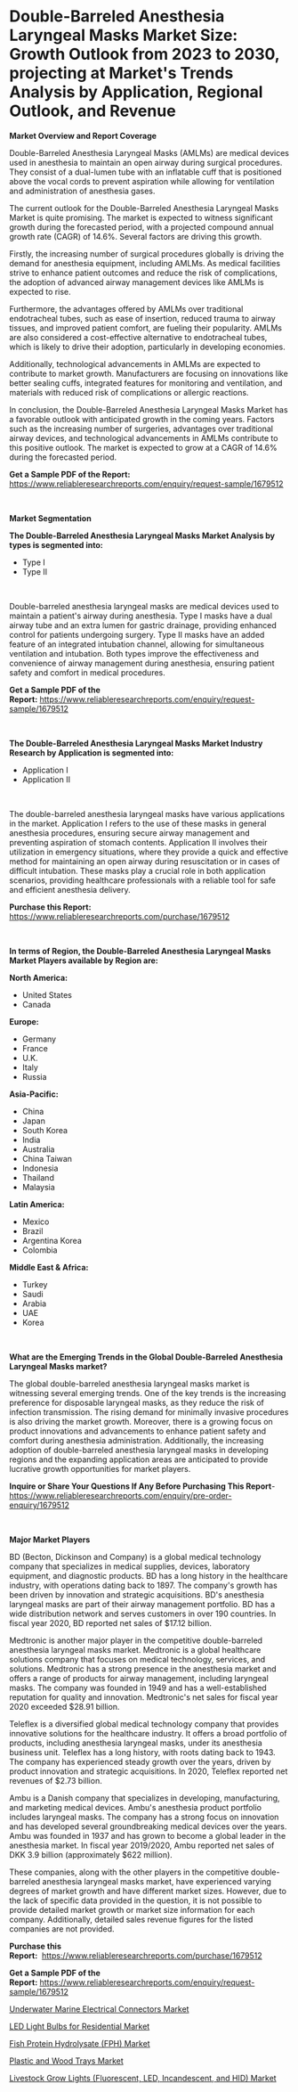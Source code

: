 <p><h1>Double-Barreled Anesthesia Laryngeal Masks Market Size: Growth Outlook from 2023 to 2030, projecting at Market's Trends Analysis by Application, Regional Outlook, and Revenue</h1></p><p><strong>Market Overview and Report Coverage</strong></p>
<p><p>Double-Barreled Anesthesia Laryngeal Masks (AMLMs) are medical devices used in anesthesia to maintain an open airway during surgical procedures. They consist of a dual-lumen tube with an inflatable cuff that is positioned above the vocal cords to prevent aspiration while allowing for ventilation and administration of anesthesia gases.</p><p>The current outlook for the Double-Barreled Anesthesia Laryngeal Masks Market is quite promising. The market is expected to witness significant growth during the forecasted period, with a projected compound annual growth rate (CAGR) of 14.6%. Several factors are driving this growth.</p><p>Firstly, the increasing number of surgical procedures globally is driving the demand for anesthesia equipment, including AMLMs. As medical facilities strive to enhance patient outcomes and reduce the risk of complications, the adoption of advanced airway management devices like AMLMs is expected to rise.</p><p>Furthermore, the advantages offered by AMLMs over traditional endotracheal tubes, such as ease of insertion, reduced trauma to airway tissues, and improved patient comfort, are fueling their popularity. AMLMs are also considered a cost-effective alternative to endotracheal tubes, which is likely to drive their adoption, particularly in developing economies.</p><p>Additionally, technological advancements in AMLMs are expected to contribute to market growth. Manufacturers are focusing on innovations like better sealing cuffs, integrated features for monitoring and ventilation, and materials with reduced risk of complications or allergic reactions.</p><p>In conclusion, the Double-Barreled Anesthesia Laryngeal Masks Market has a favorable outlook with anticipated growth in the coming years. Factors such as the increasing number of surgeries, advantages over traditional airway devices, and technological advancements in AMLMs contribute to this positive outlook. The market is expected to grow at a CAGR of 14.6% during the forecasted period.</p></p>
<p><strong>Get a Sample PDF of the Report:</strong> <a href="https://www.reliableresearchreports.com/enquiry/request-sample/1679512">https://www.reliableresearchreports.com/enquiry/request-sample/1679512</a></p>
<p>&nbsp;</p>
<p><strong>Market Segmentation</strong></p>
<p><strong>The Double-Barreled Anesthesia Laryngeal Masks Market Analysis by types is segmented into:</strong></p>
<p><ul><li>Type I</li><li>Type II</li></ul></p>
<p>&nbsp;</p>
<p><p>Double-barreled anesthesia laryngeal masks are medical devices used to maintain a patient's airway during anesthesia. Type I masks have a dual airway tube and an extra lumen for gastric drainage, providing enhanced control for patients undergoing surgery. Type II masks have an added feature of an integrated intubation channel, allowing for simultaneous ventilation and intubation. Both types improve the effectiveness and convenience of airway management during anesthesia, ensuring patient safety and comfort in medical procedures.</p></p>
<p><strong>Get a Sample PDF of the Report:</strong>&nbsp;<a href="https://www.reliableresearchreports.com/enquiry/request-sample/1679512">https://www.reliableresearchreports.com/enquiry/request-sample/1679512</a></p>
<p>&nbsp;</p>
<p><strong>The Double-Barreled Anesthesia Laryngeal Masks Market Industry Research by Application is segmented into:</strong></p>
<p><ul><li>Application I</li><li>Application II</li></ul></p>
<p>&nbsp;</p>
<p><p>The double-barreled anesthesia laryngeal masks have various applications in the market. Application I refers to the use of these masks in general anesthesia procedures, ensuring secure airway management and preventing aspiration of stomach contents. Application II involves their utilization in emergency situations, where they provide a quick and effective method for maintaining an open airway during resuscitation or in cases of difficult intubation. These masks play a crucial role in both application scenarios, providing healthcare professionals with a reliable tool for safe and efficient anesthesia delivery.</p></p>
<p><strong>Purchase this Report:</strong>&nbsp; <a href="https://www.reliableresearchreports.com/purchase/1679512">https://www.reliableresearchreports.com/purchase/1679512</a></p>
<p>&nbsp;</p>
<p><strong>In terms of Region, the Double-Barreled Anesthesia Laryngeal Masks Market Players available by Region are:</strong></p>
<p>
    <p> <strong> North America: </strong>
        <ul>
            <li>United States</li>
            <li>Canada</li>
        </ul>
        </p> 
    <p> <strong> Europe: </strong>
        <ul>
            <li>Germany</li>
            <li>France</li>
            <li>U.K.</li>
            <li>Italy</li>
            <li>Russia</li>
        </ul>
        </p> 
    <p> <strong> Asia-Pacific: </strong>
        <ul>
            <li>China</li>
            <li>Japan</li>
            <li>South Korea</li>
            <li>India</li>
            <li>Australia</li>
            <li>China Taiwan</li>
            <li>Indonesia</li>
            <li>Thailand</li>
            <li>Malaysia</li>
        </ul>
        </p> 
    <p> <strong> Latin America: </strong>
        <ul>
            <li>Mexico</li>
            <li>Brazil</li>
            <li>Argentina Korea</li>
            <li>Colombia</li>
        </ul>
        </p> 
    <p> <strong> Middle East & Africa: </strong>
        <ul>
            <li>Turkey</li>
            <li>Saudi</li>
            <li>Arabia</li>
            <li>UAE</li>
            <li>Korea</li>
        </ul>
    </p>
    </p>
<p>&nbsp;</p>
<p><strong>What are the Emerging Trends in the Global Double-Barreled Anesthesia Laryngeal Masks market?</strong></p>
<p><p>The global double-barreled anesthesia laryngeal masks market is witnessing several emerging trends. One of the key trends is the increasing preference for disposable laryngeal masks, as they reduce the risk of infection transmission. The rising demand for minimally invasive procedures is also driving the market growth. Moreover, there is a growing focus on product innovations and advancements to enhance patient safety and comfort during anesthesia administration. Additionally, the increasing adoption of double-barreled anesthesia laryngeal masks in developing regions and the expanding application areas are anticipated to provide lucrative growth opportunities for market players.</p></p>
<p><strong>Inquire or Share Your Questions If Any Before Purchasing This Report</strong>- <a href="https://www.reliableresearchreports.com/enquiry/pre-order-enquiry/1679512">https://www.reliableresearchreports.com/enquiry/pre-order-enquiry/1679512</a></p>
<p>&nbsp;</p>
<p><strong>Major Market Players</strong></p>
<p><p>BD (Becton, Dickinson and Company) is a global medical technology company that specializes in medical supplies, devices, laboratory equipment, and diagnostic products. BD has a long history in the healthcare industry, with operations dating back to 1897. The company's growth has been driven by innovation and strategic acquisitions. BD's anesthesia laryngeal masks are part of their airway management portfolio. BD has a wide distribution network and serves customers in over 190 countries. In fiscal year 2020, BD reported net sales of $17.12 billion.</p><p>Medtronic is another major player in the competitive double-barreled anesthesia laryngeal masks market. Medtronic is a global healthcare solutions company that focuses on medical technology, services, and solutions. Medtronic has a strong presence in the anesthesia market and offers a range of products for airway management, including laryngeal masks. The company was founded in 1949 and has a well-established reputation for quality and innovation. Medtronic's net sales for fiscal year 2020 exceeded $28.91 billion.</p><p>Teleflex is a diversified global medical technology company that provides innovative solutions for the healthcare industry. It offers a broad portfolio of products, including anesthesia laryngeal masks, under its anesthesia business unit. Teleflex has a long history, with roots dating back to 1943. The company has experienced steady growth over the years, driven by product innovation and strategic acquisitions. In 2020, Teleflex reported net revenues of $2.73 billion.</p><p>Ambu is a Danish company that specializes in developing, manufacturing, and marketing medical devices. Ambu's anesthesia product portfolio includes laryngeal masks. The company has a strong focus on innovation and has developed several groundbreaking medical devices over the years. Ambu was founded in 1937 and has grown to become a global leader in the anesthesia market. In fiscal year 2019/2020, Ambu reported net sales of DKK 3.9 billion (approximately $622 million).</p><p>These companies, along with the other players in the competitive double-barreled anesthesia laryngeal masks market, have experienced varying degrees of market growth and have different market sizes. However, due to the lack of specific data provided in the question, it is not possible to provide detailed market growth or market size information for each company. Additionally, detailed sales revenue figures for the listed companies are not provided.</p></p>
<p><strong>Purchase this Report:</strong>&nbsp;&nbsp;<a href="https://www.reliableresearchreports.com/purchase/1679512">https://www.reliableresearchreports.com/purchase/1679512</a></p>
<p></p>
<p><strong>Get a Sample PDF of the Report:</strong>&nbsp;<a href="https://www.reliableresearchreports.com/enquiry/request-sample/1679512">https://www.reliableresearchreports.com/enquiry/request-sample/1679512</a></p>
<p><p><a href="https://www.linkedin.com/pulse/decoding-underwater-marine-electrical-connectors/">Underwater Marine Electrical Connectors Market</a></p><p><a href="https://medium.com/@trystanward/led-light-bulbs-for-residential-market-share-evolution-and-market-growth-trends-2023-2030-2ea575a9e062">LED Light Bulbs for Residential Market</a></p><p><a href="https://www.linkedin.com/pulse/fish-protein-hydrolysate-fph-market-size-growth/">Fish Protein Hydrolysate (FPH) Market</a></p><p><a href="https://medium.com/@tyreldooley/plastic-and-wood-trays-market-trends-and-market-analysis-forecasted-for-period-2023-2030-29d2628e5661">Plastic and Wood Trays Market</a></p><p><a href="https://www.linkedin.com/pulse/livestock-grow-lights-fluorescent-led-incandescent-2f/">Livestock Grow Lights (Fluorescent, LED, Incandescent, and HID) Market</a></p></p>